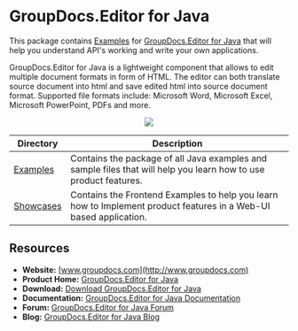 # GroupDocs.Editor for Java

This package contains [Examples](https://github.com/groupdocs-editor/GroupDocs.Editor-for-Java/tree/master/Examples) for [GroupDocs.Editor for Java](#) that will help you understand API's working and write your own applications.

GroupDocs.Editor for Java is a lightweight component that allows to edit multiple document formats in form of HTML. The editor can both translate source document into html and save edited html into source document format. Supported file formats include: Microsoft Word, Microsoft Excel, Microsoft PowerPoint, PDFs and more.

<p align="center">

  <a title="Download complete GroupDocs.Editor for Java source code" href="https://codeload.github.com/groupdocs-editor/GroupDocs.Editor-for-Java/zip/master">
	<img src="https://raw.github.com/AsposeExamples/java-examples-dashboard/master/images/downloadZip-Button-Large.png" />
  </a>
</p>

Directory | Description
--------- | -----------
[Examples](https://github.com/groupdocs-editor/GroupDocs.Editor-for-Java/tree/master/Examples)  | Contains the package of all Java examples and sample files that will help you learn how to use product features.
[Showcases](#)  | Contains the Frontend Examples to help you learn how to Implement product features in a Web-UI based application.

## Resources

+ **Website:** [www.groupdocs.com](http://www.groupdocs.com)
+ **Product Home:** [GroupDocs.Editor for Java](#)
+ **Download:** [Download GroupDocs.Editor for Java](#)
+ **Documentation:** [GroupDocs.Editor for Java Documentation](#)
+ **Forum:** [GroupDocs.Editor for Java Forum](https://forum.groupdocs.com/c/editor)
+ **Blog:** [GroupDocs.Editor for Java Blog](https://blog.groupdocs.com/category/groupdocs-editor-product-family/)
